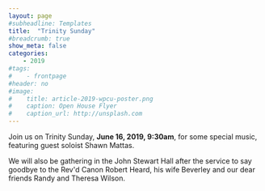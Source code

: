 ```yaml
---
layout: page
#subheadline: Templates
title:  "Trinity Sunday"
#breadcrumb: true
show_meta: false
categories:
    - 2019
#tags:
#    - frontpage
#header: no
#image:
#    title: article-2019-wpcu-poster.png
#    caption: Open House Flyer
#    caption_url: http://unsplash.com
---
```

Join us on Trinity Sunday, <b>June 16, 2019, 9:30am</b>, for some special music, featuring guest soloist Shawn Mattas.

We will also be gathering in the John Stewart Hall after the service to say goodbye to the Rev'd Canon Robert Heard, his wife Beverley and our dear friends Randy and Theresa Wilson.
